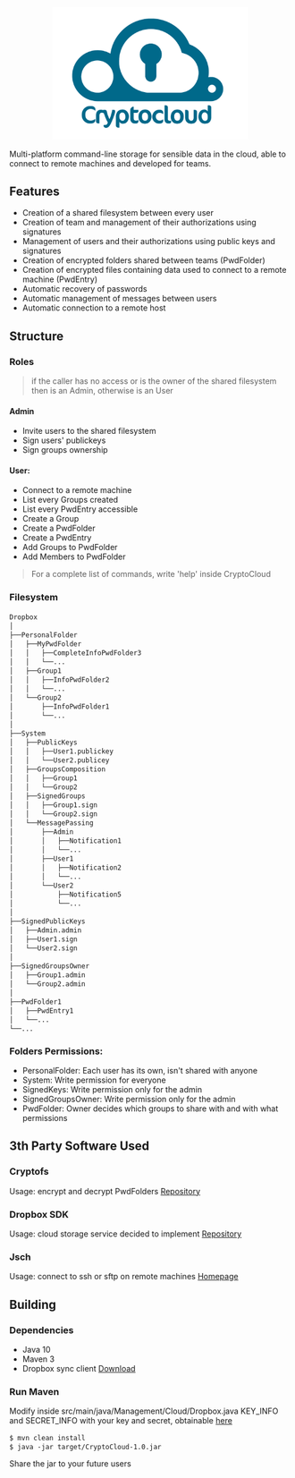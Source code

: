 <p align="center">
  <img src="CryptoCloud20/src/main/resources/Logo.png" width="350" alt="CryptoCloud logo" title="CryptoCloud">
</p>

Multi-platform command-line storage for sensible data in the cloud, able to connect to remote machines and developed for teams. 

## Features
- Creation of a shared filesystem between every user 
- Creation of team and management of their authorizations using signatures
- Management of users and their authorizations using public keys and signatures
- Creation of encrypted folders shared between teams (PwdFolder)
- Creation of encrypted files containing data used to connect to a remote machine (PwdEntry)
- Automatic recovery of passwords
- Automatic management of messages between users
- Automatic connection to a remote host

## Structure
### Roles

> if the caller has no access or is the owner of the shared filesystem  then is an Admin, otherwise is an User 
 
#### Admin
- Invite users to the shared filesystem
- Sign users' publickeys
- Sign groups ownership

#### User:
- Connect to a remote machine
- List every Groups created
- List every PwdEntry accessible
- Create a Group
- Create a PwdFolder
- Create a PwdEntry
- Add Groups to PwdFolder
- Add Members to PwdFolder

> For a complete list of commands, write 'help' inside CryptoCloud


### Filesystem

	Dropbox
	│
	├──PersonalFolder
	│	├──MyPwdFolder
	│	│	├──CompleteInfoPwdFolder3 
	│	│	└──...             
	│	├──Group1
	│	│	├──InfoPwdFolder2 
	│	│	└──...             
	│	└──Group2
	│		├──InfoPwdFolder1
	│		└──... 
	│
	├──System                    
	│   ├──PublicKeys 
	│	│	├──User1.publickey
	│	│	└──User2.publicey
	│   ├──GroupsComposition
	│	│	├──Group1 
	│	│	└──Group2              
	│   ├──SignedGroups
	│	│	├──Group1.sign 
	│	│	└──Group2.sign           
	│   └──MessagePassing            
	│   	├──Admin
	│		│	├──Notification1 
	│		│	└──...         
	│		├──User1
	│		│	├──Notification2 
	│		│	└──...
	│		└──User2  
	│			├──Notification5 
	│			└──...       
	│
	├──SignedPublicKeys
	│	├──Admin.admin 
	│	├──User1.sign
	│	└──User2.sign
	│
	├──SignedGroupsOwner
	│	├──Group1.admin 
	│	└──Group2.admin
	│
	├──PwdFolder1
	│	├──PwdEntry1
	│	└──...
	└──...

### Folders Permissions:
- PersonalFolder: Each user has its own, isn't shared with anyone	
- System: Write permission for everyone
- SignedKeys: Write permission only for the admin
- SignedGroupsOwner: Write permission only for the admin
- PwdFolder: Owner decides which groups to share with and with what permissions

	




## 3th Party Software Used
### Cryptofs
Usage: encrypt and decrypt PwdFolders 
[Repository](https://github.com/cryptomator/cryptofs "CryptoFs Homepage")<br>
### Dropbox SDK
Usage: cloud storage service decided to implement
[Repository](https://github.com/dropbox/dropbox-sdk-java "Dropbox Homepage")<br>
### Jsch
Usage: connect to ssh or sftp on remote machines 
[Homepage](http://www.jcraft.com/jsch/ "Jsch Homepage")<br>

## Building 
### Dependencies
- Java 10
- Maven 3
- Dropbox sync client [Download](https://www.dropbox.com/downloadin "Download")

### Run Maven
Modify  inside src/main/java/Management/Cloud/Dropbox.java KEY_INFO and SECRET_INFO with your key and secret, obtainable
[here](https://www.dropbox.com/developers/apps "Dropbox Developers")
	
	$ mvn clean install
	$ java -jar target/CryptoCloud-1.0.jar

Share the jar to your future users


